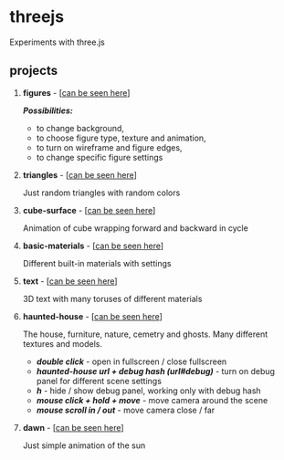 # threejs
Experiments with three.js

## projects
1. **figures** - [[can be seen here](https://sashtje.github.io/threejs/figures/)]
   
     ***Possibilities:***
      - to change background,
      - to choose figure type, texture and animation,
      - to turn on wireframe and figure edges,
      - to change specific figure settings
2. **triangles** - [[can be seen here](https://sashtje.github.io/threejs/triangles/)]
   
      Just random triangles with random colors
3. **cube-surface** - [[can be seen here](https://sashtje.github.io/threejs/cube-surface/)]

      Animation of cube wrapping forward and backward in cycle
4. **basic-materials** - [[can be seen here](https://sashtje.github.io/threejs/basic-materials/)]

      Different built-in materials with settings
5. **text** - [[can be seen here](https://sashtje.github.io/threejs/text/)]

      3D text with many toruses of different materials
6. **haunted-house** - [[can be seen here](https://sashtje.github.io/threejs/haunted-house/)]

      The house, furniture, nature, cemetry and ghosts. Many different textures and models.
      - ***double click*** - open in fullscreen / close fullscreen
      - ***haunted-house url + debug hash (url#debug)*** - turn on debug panel for different scene settings
      - ***h*** - hide / show debug panel, working only with debug hash
      - ***mouse click + hold + move*** - move camera around the scene
      - ***mouse scroll in / out*** - move camera close / far

7. **dawn** - [[can be seen here](https://sashtje.github.io/threejs/dawn/)]

      Just simple animation of the sun

